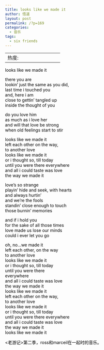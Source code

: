 ```yaml
---
title: looks like we made it
author: 悟道
layout: post
permalink: /?p=169
categories:
  - 音乐
tags:
  - six friends
---
```

<table>
  <tr cellpadding=0><td>
    热度:
  </td><td cellpadding=0><img src='http://210.75.224.29/wordpress/wp-content/plugins/statpresscn/images/sun.gif' width=10 height=10 border=0 /></td><td cellpadding=0><img src='http://210.75.224.29/wordpress/wp-content/plugins/statpresscn/images/sun.gif' width=10 height=10 border=0 /></td><td cellpadding=0><img src='http://210.75.224.29/wordpress/wp-content/plugins/statpresscn/images/sun_dark.gif' width=10 height=10 border=0 /></td><td cellpadding=0><img src='http://210.75.224.29/wordpress/wp-content/plugins/statpresscn/images/sun_dark.gif' width=10 height=10 border=0 /></td><td cellpadding=0><img src='http://210.75.224.29/wordpress/wp-content/plugins/statpresscn/images/sun_dark.gif' width=10 height=10 border=0 /></td></tr>
</table>

<span style="color: #000000;">looks like we made it</span>

<span style="color: #000000;">there you are<br /> lookin&#8217; just the same as you did,<br /> last time i touched you<br /> and, here i am<br /> close to gettin&#8217; tangled up<br /> inside the thought of you</span>

<span style="color: #000000;">do you love him<br /> as much as i love her<br /> and will that love be strong<br /> when old feelings start to stir</span>

<span style="color: #000000;">looks like we made it<br /> left each other on the way,<br /> to another love<br /> looks</span> <span style="color: #000000;"> like we made it<br /> or i thought so, till today<br /> until you were there everywhere<br /> and all i could taste was love<br /> the way we made it</span>

<span style="color: #000000;">love&#8217;s so strange<br /> playin&#8217; hide and seek, with hearts<br /> and always hurtin&#8217;<br /> and we&#8217;re the fools<br /> standin&#8217; close enough to touch<br /> those burnin&#8217; memories</span>

<span style="color: #000000;">and if i hold you<br /> for the sake of all those times<br /> love made us lose our minds<br /> could i ever let you go</span>

<span style="color: #000000;">oh, no&#8230;we made it<br /> left each other, on the way<br /> to another love<br /> looks</span> <span style="color: #000000;"> like we made it<br /> or i thought so, till today<br /> until you were there<br /> everywhere<br /> and all i could taste was love<br /> the way we made it<br /> looks</span> <span style="color: #000000;"> like we made it<br /> left each other on the way,<br /> to another love<br /> looks</span> <span style="color: #000000;"> like we made it<br /> or i thought so, till today<br /> until you were there everywhere<br /> and all i could taste was love<br /> the way we made it<br /> looks</span> <span style="color: #000000;"> like we made it</span>

<span style="color: #000000;"><老游记>第二季，ross和marceil在一起时的音乐。<br /> </span>